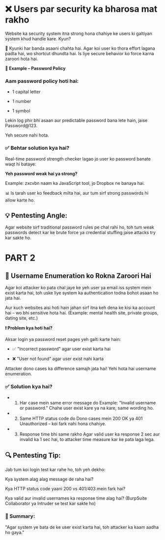 # ❌ Users par security ka bharosa mat rakho

Website ka security system itna strong hona chahiye ke users ki galtiyan system khud handle kare. Kyun?

👤 Kyunki har banda asaani chahta hai. Agar koi user ko thora effort lagana padta hai, wo shortcut dhundta hai. Is liye secure behavior ko force karna zaroori hota hai.

**🔑 Example – Password Policy**

### Aam password policy hoti hai:

- 1 capital letter

- 1 number

- 1 symbol

Lekin log phir bhi asaan aur predictable password bana lete hain, jaise Password@123.

Yeh secure nahi hota.

### ✅ Behtar solution kya hai?

Real-time password strength checker lagao jo user ko password banate waqt hi bataye:

**Yeh password weak hai ya strong?**

Example: zxcvbn naam ka JavaScript tool, jo Dropbox ne banaya hai.

📊 Is tarah user ko feedback milta hai, aur tum sirf strong passwords hi allow karte ho.

## 💡 Pentesting Angle:

Agar website sirf traditional password rules pe chal rahi ho, toh tum weak passwords detect kar ke brute force ya credential stuffing jaise attacks try kar sakte ho.

# PART 2

## 🚫 Username Enumeration ko Rokna Zaroori Hai

Agar koi attacker ko pata chal jaye ke yeh user ya email iss system mein exist karta hai,
toh uske liye system ka authentication todna bohot asaan ho jata hai.

Aur kuch websites aisi hoti hain jahan sirf itna keh dena ke kisi ka account hai – wo bhi sensitive hota hai.
(Example: mental health site, private groups, dating site, etc.)

**❗ Problem kya hoti hai?**

Aksar login ya password reset pages yeh galti karte hain:

- ✅ "Incorrect password" agar user exist karta hai

- ❌ "User not found" agar user exist nahi karta

Attacker dono cases ka difference samajh jata hai!
Yehi hota hai username enumeration.

### ✅ Solution kya hai?

- 1. Har case mein same error message do
Example: "Invalid username or password."
Chahe user exist kare ya na kare, same wording ho.

- 2. Same HTTP status code do
Dono cases mein 200 OK ya 401 Unauthorized – koi fark nahi hona chahiye.

- 3. Response time bhi same rakho
Agar valid user ka response 2 sec aur invalid ka 1 sec hai,
to attacker time measure kar ke pata laga lega.

## 🔍 Pentesting Tip:

Jab tum koi login test kar rahe ho, toh yeh dekho:

Kya system alag alag message de raha hai?

Kya HTTP status code yaani 200 vs 401/403 mein fark hai?

Kya valid aur invalid usernames ka response time alag hai?
(BurpSuite Collaborator ya Intruder se test kar sakte ho)

### 📌 Summary:

"Agar system ye bata de ke user exist karta hai, toh attacker ka kaam aadha ho gaya."
